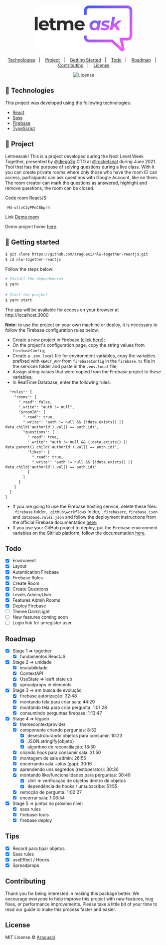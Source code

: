 <p align="center">
  <a href="https://letmeask-42c3c.web.app/" target="_black" title="Let me Ask - Demo Project"><img src="https://raw.githubusercontent.com/araguaci/nlw-together-reactjs/8c5990381e6092f62e1d6f48310cc82f299ac6e1/src/assets/images/logo.svg" alt="Letmeask" /></a>
</p>

<p align="center">
  <a href="#-technologies">Technologies</a>&nbsp;&nbsp;&nbsp;|&nbsp;&nbsp;&nbsp;
  <a href="#-project">Project</a>&nbsp;&nbsp;&nbsp;|&nbsp;&nbsp;&nbsp;
  <a href="#-getting-started">Getting Started</a>&nbsp;&nbsp;&nbsp;|&nbsp;&nbsp;&nbsp;
  <a href="#todo">Todo</a>&nbsp;&nbsp;&nbsp;|&nbsp;&nbsp;&nbsp;
  <a href="#roadmap">Roadmap</a>&nbsp;&nbsp;&nbsp;|&nbsp;&nbsp;&nbsp;
  <a href="#contributing">Contributing</a>&nbsp;&nbsp;&nbsp;|&nbsp;&nbsp;&nbsp;
  <a href="#license">License</a>
</p>

<p align="center">
  <img alt="License" src="https://img.shields.io/static/v1?label=license&message=MIT&color=8257E5&labelColor=000000">
<br>

## 🧪 Technologies

This project was developed using the following technologies:

- [React](https://reactjs.org)
- [Sass](https://sass-lang.com/)
- [Firebase](https://firebase.google.com/)
- [TypeScript](https://www.typescriptlang.org/)

## 🔎 Project 

Letmeasak! This is a project developed during the Next Level Week Together, presented by <a href="https://github.com/diego3g">@diego3g</a> CTO at <a href="https://github.com/rocketseat">@rocketseat</a> during June 2021.
Tool that has the purpose of solving questions during a live class. With it you can create private rooms where only those who have the room ID can access, participants can ask questions with Google Account, like on them. The room creator can mark the questions as answered, highlight and remove questions, the room can be closed.

Code room ReactJS: 
```code
-Md-otlvCJyPPoCBbprh
```

Link [Demo room](https://letmeask-42c3c.web.app/rooms/-Md-otlvCJyPPoCBbprh)

Demo project home [here](https://letmeask-42c3c.web.app).

## 🚀 Getting started

```bash
$ git clone https://github.com/araguaci/nlw-together-reactjs.git
$ cd nlw-together-reactjs
```

Follow the steps below:

```bash
# Install the dependencies
$ yarn

# Start the project
$ yarn start
```

The app will be available for access on your browser at http://localhost:3000

<strong>Note:</strong> to use the project on your own machine or deploy, it is necessary to follow the Firebase configuration rules below.

- Create a new project in Firebase (<a href="https://console.firebase.google.com/u/0/?hl=pt-br">click here</a>); 
- On the project's configuration page, copy the string values ​​from `firebaseConfig`;
- Create a `.env.local` file for environment variables, copy the variables prefixed with `REACT_APP` from `firebaseConfig` in the `firebase.ts` file in the services folder and paste in the `.env.local` file;
- Assign string values ​​that were copied from the Firebase project to these variables;
- In RealTime Database, enter the following rules:
	
```{
  "rules": {
    "rooms": {
      ".read": false,
      ".write": "auth != null",
      "$roomId": {
        ".read": true,
        ".write": "auth != null && (!data.exists() || data.child('authorId').val() == auth.id)",
        "questions": {
          ".read": true,
          ".write": "auth != null && (!data.exists() || data.parent().child('authorId').val() == auth.id)",
          "likes": {
            ".read": true,
            ".write": "auth != null && (!data.exists() || data.child('authorId').val() == auth.id)"
          }
        }
      }
    }
  }
}
```
- If you are going to use the Firebase hosting service, delete these files: `.firebase` folder, `.github\workflows` folder, `.firebaserc`, `firebase.json` and `database.rules.json` and follow the deployment instructions from the official Firebase documentation <a href="https://console.firebase.google.com/u/0/project/teste-64e4d/hosting/sites?hl=pt-br">here</a>;
- If you use your GitHub project to deploy, put the Firebase environment variables on the GitHub platform, follow the documentation <a href="https://docs.github.com/pt/actions/reference/environment-variables">here</a>. 

## Todo
- [x] Enviroment
- [x] Layout
- [x] Autentication Firebase
- [x] Firebase Roles
- [x] Create Room
- [x] Create Questions
- [x] Levels Admin/User
- [x] Features Admin Rooms 
- [x] Deploy Firebase
- [ ] Theme Dark/Light
- [ ] New features coming soon
- [ ] Login link for unregister user
	
## Roadmap

- [x] Stage 1 => together
  - [x] fundamentos ReactJS

- [x] Stage 2 => unidade
  - [x] imutabilidade
  - [x] ContextAPI
  - [x] UseState => leaft state up
  - [x] spreadprops => elements
      
- [x] Stage 3 => em busca de evolução
  - [x] firebase autorização: 32:48
  - [x] montando tela para criar sala: 44:29
  - [x] montando tela para criar pergunta: 1:01:28
  - [x] consumindo perguntas firebase: 1:13:47

- [x] Stage 4 => legado
  - [x] themecontextprovider 
  - [x] componente criando perguntas: 8:32
    - [x] desestruturando objetos para consumir: 10:23
    - [x] JSON.stringify{objeto}
    - [x] algoritmo de reconciliação: 18:30
  - [x] criando hook para consumir sala: 21:50
  - [x] montagem de sala admin: 26:55
  - [x] encerrando sala +plus (gap): 30:16
  - [x] aprendendo uns segredos (restoperator): 30:30
  - [x] montando like/funcionalidades para perguntas: 30:40
    - [x] slint => verificação de objetos dentro de objetos
    - [x] dependência de hooks / unsubscribe: 51:55
  - [x] remoção de pergunta: 1:02:27
  - [x] encerrar sala: 1:06:54

- [x] Stage 5 => juntos no próximo nível
  - [x] sass rules
  - [x] firebase-tools
  - [x] firebase deploy

## Tips
  - [x] Record<typeKey> para tipar objetos
  - [x] Sass rules
  - [x] useEffect / Hooks
  - [x] Spreadprops

## Contributing

Thank you for being interested in making this package better. We encourage everyone to help improve this project with new features, bug fixes, or performance improvements. Please take a little bit of your time to read our guide to make this process faster and easier.

## License

MIT License © [Araguaci](https://github.com/araguaci)
